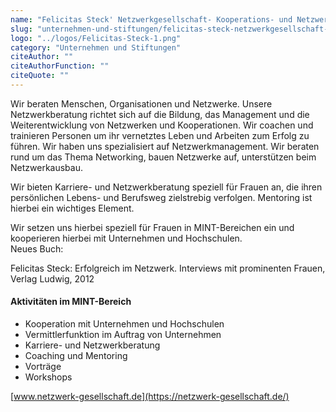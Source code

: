 ```yaml
---
name: "Felicitas Steck' Netzwerkgesellschaft- Kooperations- und Netzwerkberatung"
slug: "unternehmen-und-stiftungen/felicitas-steck-netzwerkgesellschaft-kooperations-und-netzwerkberatung"
logo: "../logos/Felicitas-Steck-1.png"
category: "Unternehmen und Stiftungen"
citeAuthor: ""
citeAuthorFunction: ""
citeQuote: ""
---
```


Wir beraten Menschen, Organisationen und Netzwerke. Unsere Netzwerkberatung richtet sich auf die Bildung, das Management und die Weiterentwicklung von Netzwerken und Kooperationen. Wir coachen und trainieren Personen um ihr vernetztes Leben und Arbeiten zum Erfolg zu führen. Wir haben uns spezialisiert auf Netzwerkmanagement. Wir beraten rund um das Thema Networking, bauen Netzwerke auf, unterstützen beim Netzwerkausbau.

Wir bieten Karriere- und Netzwerkberatung speziell für Frauen an, die ihren persönlichen Lebens- und Berufsweg zielstrebig verfolgen. Mentoring ist hierbei ein wichtiges Element.

Wir setzen uns hierbei speziell für Frauen in MINT-Bereichen ein und kooperieren hierbei mit Unternehmen und Hochschulen.  
Neues Buch:

Felicitas Steck: Erfolgreich im Netzwerk. Interviews mit prominenten Frauen, Verlag Ludwig, 2012

#### Aktivitäten im MINT-Bereich

- Kooperation mit Unternehmen und Hochschulen
- Vermittlerfunktion im Auftrag von Unternehmen
- Karriere- und Netzwerkberatung
- Coaching und Mentoring
- Vorträge
- Workshops

[www.netzwerk-gesellschaft.de](https://netzwerk-gesellschaft.de/)
